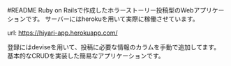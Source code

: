 #README
Ruby on Railsで作成したホラーストーリー投稿型のWebアプリケーションです。
サーバーにはherokuを用いて実際に稼働させています。

url: https://hiyari-app.herokuapp.com/

登録にはdeviseを用いて、投稿に必要な情報のカラムを手動で追加してます。
基本的なCRUDを実装した簡易なアプリケーションです。